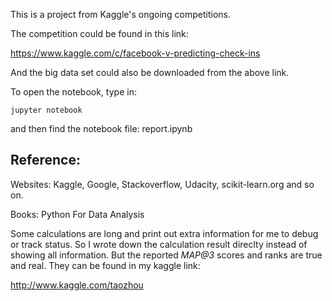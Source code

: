 This is a project from Kaggle's ongoing competitions. 

The competition could be found in this link: 

https://www.kaggle.com/c/facebook-v-predicting-check-ins

And the big data set could also be downloaded from the above link.

To open the notebook, type in:
    
    jupyter notebook 

and then find the notebook file: report.ipynb

## Reference:

Websites: Kaggle, Google, Stackoverflow, Udacity, scikit-learn.org and so on.

Books: Python For Data Analysis

Some calculations are long and print out extra information for me to debug or track status. So I wrote down the calculation result direclty instead of showing all information. But the reported _MAP@3_ scores and ranks are true and real. They can be found in my kaggle link:

http://www.kaggle.com/taozhou
